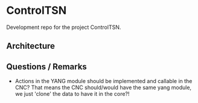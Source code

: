 # ControlTSN
Development repo for the project ControlTSN.

## Architecture


## Questions / Remarks
- Actions in the YANG module should be implemented and callable in the CNC? That means the CNC should/would have the same yang module, we just 'clone' the data to have it in the core?!